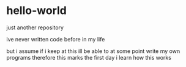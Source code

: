 # hello-world
just another repository

ive never written code before in my life

but i assume if i keep at this ill be able to at some point write my own programs
therefore this marks the first day i learn how this works
